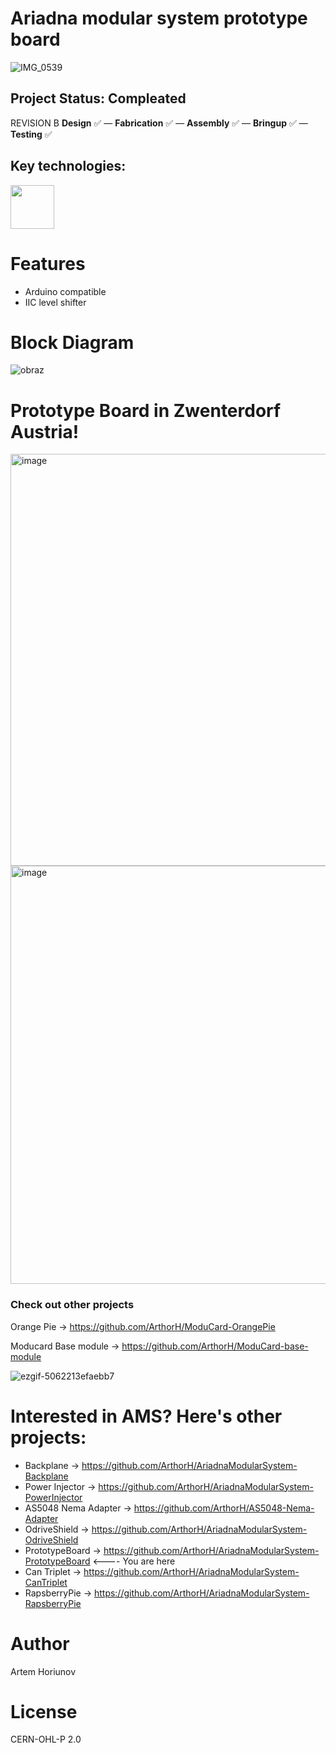 # Ariadna modular system prototype board
![IMG_0539](https://github.com/user-attachments/assets/c90a9c23-fb40-4b92-af1d-b5d26af7a985)

## Project Status: **Compleated**  
REVISION B
**Design** ✅ — **Fabrication** ✅ — **Assembly** ✅ — **Bringup** ✅ — **Testing** ✅  
## Key technologies:
<img align="center" height="70" src="https://github.com/user-attachments/assets/b9e7a733-c604-4bd4-b8ea-bd48c80eab4d">&nbsp;&nbsp;&nbsp;&nbsp; 

# Features
- Arduino compatible
- IIC level shifter
  
# Block Diagram
![obraz](https://github.com/user-attachments/assets/0f34339e-a6f2-4a4e-b44c-72e8fdd440f2)

# Prototype Board in Zwenterdorf Austria!
<img width="1216" height="659" alt="image" src="https://github.com/user-attachments/assets/fc001797-98e3-4fd9-b96b-86196f9aa700" />
<img width="1010" height="669" alt="image" src="https://github.com/user-attachments/assets/d876886f-694d-467b-bc8e-3bdace99b85e" />

### Check out other projects

Orange Pie ->  https://github.com/ArthorH/ModuCard-OrangePie

Moducard Base module -> https://github.com/ArthorH/ModuCard-base-module

![ezgif-5062213efaebb7](https://github.com/user-attachments/assets/1c6d2976-b773-4642-ad22-0548754e4d04)


# Interested in AMS? Here's other projects:
- Backplane -> https://github.com/ArthorH/AriadnaModularSystem-Backplane
- Power Injector -> https://github.com/ArthorH/AriadnaModularSystem-PowerInjector
- AS5048 Nema Adapter -> https://github.com/ArthorH/AS5048-Nema-Adapter
- OdriveShield -> https://github.com/ArthorH/AriadnaModularSystem-OdriveShield
- PrototypeBoard -> https://github.com/ArthorH/AriadnaModularSystem-PrototypeBoard <---- You are here
- Can Triplet -> https://github.com/ArthorH/AriadnaModularSystem-CanTriplet
- RapsberryPie -> https://github.com/ArthorH/AriadnaModularSystem-RapsberryPie

# Author
Artem Horiunov
# License 
CERN-OHL-P 2.0
